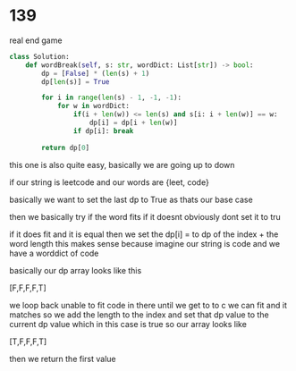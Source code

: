 # 139 

real end game
```py
class Solution:
    def wordBreak(self, s: str, wordDict: List[str]) -> bool:
        dp = [False] * (len(s) + 1)
        dp[len(s)] = True

        for i in range(len(s) - 1, -1, -1):
            for w in wordDict: 
                if(i + len(w)) <= len(s) and s[i: i + len(w)] == w:
                    dp[i] = dp[i + len(w)]
                if dp[i]: break
        
        return dp[0]
```
this one is also quite easy, 
basically we are going up to down

if our string is leetcode and our words are {leet, code}

basically we want to set the last dp to True as thats our base case

then we basically try if the word fits if it doesnt obviously dont set it to tru

if it does fit and it is equal then we set the dp[i] = to dp of the index + the word length
this makes sense because imagine our string is code and we have a worddict of code

basically our dp array looks like this 

[F,F,F,F,T]

we loop back unable to fit code in there until we get to to c 
we can fit and it matches
so we add the length to the index and set that dp value to the current dp value
which in this case is true so our array looks like

[T,F,F,F,T]

then we return the first value
